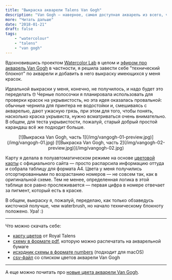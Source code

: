 ```yaml
---
title: "Выкраска акварели Talens Van Gogh"
description: "Van Gogh — наверное, самая доступная акварель из всего, что можно найти в Берлине. Вот и у меня она тоже появилась. И, как человек, который любит всё систематизировать, я не могла пройти мимо идеи создания карты для выкраски этой акварели."
more: "Читать дальше"
date: "2018-01-21"
draft: false
tags:
    - "watercolour"
    - "talens"
    - "van gogh"
---
```



Вдохновившись проектом [Watercolor Lab](https://www.youtube.com/channel/UCPfSb_vJg-o2A-_-9lZyzpg)
в целом и [эфиром про акварель Van Gogh](https://youtu.be/C1T0x0L_UoY) в частности, я решила завести себе "технический блокнот" по акварели и добавить в него выкраску имеющихся у меня красок.

Идеальной выкраски у меня, конечно, не получилось, и надо будет это переделать 🤓 Черные полосочки я планировала использовать для проверки красок на укрывистость, но эта идея оказалась провальной: обычные чернила для принтера не водостойки и, смешиваясь с акварелью, дают ужасную грязь, при этом для того, чтобы понять, насколько краска укрывиста, нужно всматриваться очень внимательно. В общем, для теста укрывистости, пожалуй, старый добрый простой карандаш всё же подходит больше.

<center>
[![Выкраска Van Gogh, часть 1](/img/vangogh-01-preview.jpg)](/img/vangogh-01.jpg)
[![Выкраска Van Gogh, часть 2](/img/vangogh-02-preview.jpg)](/img/vangogh-02.jpg)
</center>

Карту я делала в полуавтоматическом режиме на основе [цветовой карты](https://www.royaltalens.com/media/4471881/Van-Gogh-water-colour-ENG.pdf) с официального сайта — просто распарсила информацию оттуда и собрала таблицу для формата A4. Цвета у меня получились отсортированными по возрастанию номеров — не совсем так, как в оригинальной схеме. Тем не менее, определенная логика в этой таблице все равно прослеживается — первая цифра в номере отвечает за пигмент, который есть в краске.

В общем, выкраску я, пожалуй, переделаю, как только обзаведусь кисточкой получше, чем waterbrush, но начало техническому блокноту положено. Ура! :)


---

Что можно скачать себе:

- [карту цветов](/files/van-gogh-chart-old.pdf) от Royal Talens
- [схему в формате pdf](/files/van-gogh.pdf), которую можно распечатать на акварельной бумаге
- [исходник схемы в формате numbers](/files/van-gogh.numbers) (подходит для macOS)
- [csv-файл](/files/van-gogh.csv) со списком цветов акварели Van Gogh

---

А еще можно почитать про [новые цвета акварели Van Gogh](/posts/2018-12-27-van-gogh-new-colors/).
